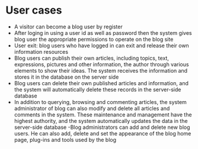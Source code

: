 # User cases
- A visitor can become a blog user by register
- After loging in using a user id as well as password then the system gives blog user the appropriate permissions to operate on the blog site
- User exit: blog users who have logged in can exit and release their own information resources
- Blog users can publish their own articles, including topics, text, expressions, pictures and other information, the author through various elements to show their ideas. The system receives the information and stores it in the database on the server side
- Blog users can delete their own published articles and information, and the system will automatically delete these records in the server-side database
- In addition to querying, browsing and commenting articles, the system administrator of blog can also modify and delete all articles and comments in the system. These maintenance and management have the highest authority, and the system automatically updates the data in the server-side database
-Blog administrators can add and delete new  blog users. He can also add, delete and set the appearance of the blog home page, plug-ins and tools used by the blog


